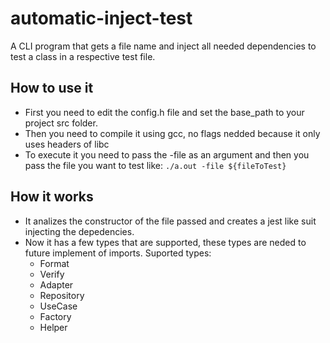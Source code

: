 # automatic-inject-test
A CLI program that gets a file name and inject all needed dependencies to test a class in a respective test file.

## How to use it
  - First you need to edit the config.h file and set the base_path to your project src folder.
  - Then you need to compile it using gcc, no flags nedded because it only uses headers of libc
  - To execute it you need to pass the -file as an argument and then you pass the file you want to test like: `./a.out -file ${fileToTest}`

## How it works
  - It analizes the constructor of the file passed and creates a jest like suit injecting the depedencies.
  - Now it has a few types that are supported, these types are neded to future implement of imports. Suported types:
    - Format
    - Verify
    - Adapter
    - Repository
    - UseCase
    - Factory
    - Helper 
  
  
   
 
